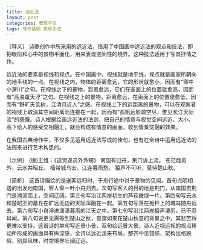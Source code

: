 ```yaml
---
title: 远近法
layout: post
categories: 表现手法
tags: 写作基础 表现手法
---
```


〔释义〕 诗歌创作中所采用的远近法，借用了中国画中远近法的观点和技法，即把眼前和心中的景物平面化，用来表现空间性的境界。这种技法适用于写景抒情之作。

远近法的要素是视线和视点。在中国画中，视线就是地平线，视点就是画家所朝向的地平线的一点。在视线之内，物体的距离愈远，它的形状就愈小，因而有“窗中小渭川”之句。在视线之下的景物，距离愈远，它们在画面上的位置就愈高，因而有“高浪蹴天浮”之句。在视线之上的景物，距离愈远，在画面上的位置便愈低，因而有“野旷天低树，江清月近人”之感。在视线上下的远距离的景物，可以在观察者的视线上取消其空间距离而连接在一起，因而有“孤帆远影碧空尽，惟见长江天际流”的感慨。诗人根据绘画远近法的法则，把自己的情意与视觉空间远近、大小、高下给人的感受交相融汇，就会构成有情意的画面，收到情景交融的效果。

在我国古典诗作中，不仅多见运用远近法写成的佳句，也有在全诗中运用远近法的法则来进行艺术构思的。

〔示例〕 (唐)王维：《送贺遂员外外甥》
南国有归舟，荆门诉上流。
苍茫葭菼外，云水共昭丘。
樯带城乌去，江连暮雨愁。
猿声不可听，莫待楚山秋。

〔简析〕 这首诗描绘的是送客远归时，于舟行途中对于景物的见闻。首句点明相送的出发地南国，客人乘一叶小舟归去。次句写客人的目的地是荆门，从南国去荆门是溯流而上，空间辽阔。第三句写沿江两岸初生的芦荻嫩绿一片。第四句写云水和楚昭王的墓丘在旷远无边的天际浑融在一起。第五句写落在桅杆上的城乌随舟远去。第六句写小舟溶进潇潇暮雨的江天之中。第七句写沿江两岸猿声凄厉，已不忍耳闻。第八句说更无需等到楚山之秋，意谓如果在楚山秋意的背景之中，其悲苦将更难以支持。这首诗的单句写近景小景，双句绘远景大景。诗人近视远视的视点移动所形成的画面具有纵深感，全诗以远近法来布局，整齐中见错综，架构出格脱俗，别具风味，时空境界壮阔辽远。 